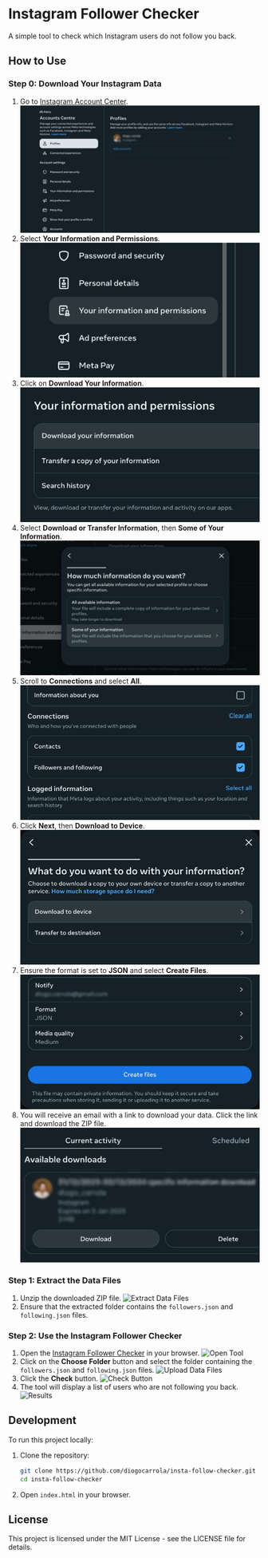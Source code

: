 # Instagram Follower Checker

A simple tool to check which Instagram users do not follow you back.

## How to Use

### Step 0: Download Your Instagram Data

1. Go to [Instagram Account Center](https://accountscenter.instagram.com/?theme=dark&entry_point=app_settings).
   ![Step 0.1](images/step0-1.png)
2. Select **Your Information and Permissions**.
   ![Step 0.2](images/step0-2.png)
3. Click on **Download Your Information**.
   ![Step 0.3](images/step0-3.png)
4. Select **Download or Transfer Information**, then **Some of Your Information**.
   ![Step 0.4](images/step0-4.png)
5. Scroll to **Connections** and select **All**.
   ![Step 0.5](images/step0-5.png)
6. Click **Next**, then **Download to Device**.
   ![Step 0.6](images/step0-6.png)
7. Ensure the format is set to **JSON** and select **Create Files**.
   ![Step 0.7](images/step0-7.png)
8. You will receive an email with a link to download your data. Click the link and download the ZIP file.
   ![Step 0.8](images/step0-8.png)

### Step 1: Extract the Data Files

1. Unzip the downloaded ZIP file.
   ![Extract Data Files](images/extract-data.png)
2. Ensure that the extracted folder contains the `followers.json` and `following.json` files.

### Step 2: Use the Instagram Follower Checker

1. Open the [Instagram Follower Checker](https://diogocarrola.github.io/insta-follow-checker) in your browser.
   ![Open Tool](images/open-tool.png)
2. Click on the **Choose Folder** button and select the folder containing the `followers.json` and `following.json` files.
   ![Upload Data Files](images/upload-data.png)
3. Click the **Check** button.
   ![Check Button](images/check-button.png)
4. The tool will display a list of users who are not following you back.
   ![Results](images/results.png)

## Development

To run this project locally:

1. Clone the repository:
    ```bash
    git clone https://github.com/diogocarrola/insta-follow-checker.git
    cd insta-follow-checker
    ```

2. Open `index.html` in your browser.

## License

This project is licensed under the MIT License - see the LICENSE file for details.
